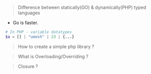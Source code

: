 > Difference between statically(GO) & dynamically(PHP) typed languages

- Go is faster. 

```php
# In PHP - variable datatypes 
$a = [] | "umesh" | 23 | {...}      

```



> How to create a simple php library ?


> What is Overloading/Overriding ?


> Closure ?